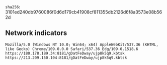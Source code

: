 
`sha256`: 3101ed240db9760086f0d6d179cb41908cf811355db2126d6f8a3573e08b562d
## Network indicators
```
Mozilla/5.0 (Windows NT 10.0; Win64; x64) AppleWebKit/537.36 (KHTML, like Gecko) Chrome/109.0.0.0 Safari/537.36 Edg/109.0.1518.6
https://180.178.189.34:8181/gDatFeDway/ujp8k5q9.kbtsk
https://213.209.150.104:8181/gDatFeDway/ujp8k5q9.kbtsk
```

